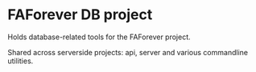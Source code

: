 # FAForever DB project

Holds database-related tools for the FAForever project.

Shared across serverside projects: api, server and various commandline utilities.
